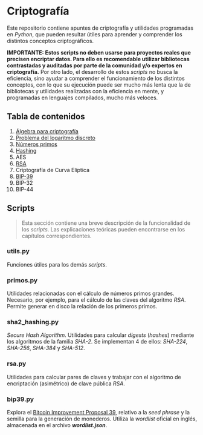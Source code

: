 # Criptografía

Este repositorio contiene apuntes de criptografía y utilidades programadas en *Python*, que pueden resultar útiles para aprender y comprender los distintos conceptos criptográficos.

**IMPORTANTE: Estos scripts no deben usarse para proyectos reales que precisen encriptar datos. Para ello es recomendable utilizar bibliotecas contrastadas y auditadas por parte de la comunidad y/o expertos en criptografía.** Por otro lado, el desarrollo de estos *scripts* no busca la eficiencia, sino ayudar a comprender el funcionamiento de los distintos conceptos, con lo que su ejecución puede ser mucho más lenta que la de bibliotecas y utilidades realizadas con la eficiencia en mente, y programadas en lenguajes compilados, mucho más veloces.

## Tabla de contenidos

1. [Álgebra para criptografía](capitulos/algebra.md)
1. [Problema del logaritmo discreto](capitulos/logaritmo-discreto.md)
1. [Números primos](capitulos/primos.md)
1. [Hashing](capitulos/hashing.md)
1. AES
1. [RSA](capitulos/rsa.md)
1. Criptografía de Curva Elíptica
1. [BIP-39](capitulos/bip39.md)
1. BIP-32
1. BIP-44

## Scripts

> Esta sección contiene una breve descripción de la funcionalidad de los *scripts*. Las explicaciones teóricas pueden encontrarse en los capítulos correspondientes.

### utils.py

Funciones útiles para los demás *scripts*.

### primos.py

Utilidades relacionadas con el cálculo de números primos grandes. Necesario, por ejemplo, para el cálculo de las claves del algoritmo *RSA*. Permite generar en disco la relación de los primeros primos.

### sha2_hashing.py

*Secure Hash Algorithm*. Utilidades para calcular *digests* (*hashes*) mediante los algoritmos de la familia *SHA-2*. Se implementan 4 de ellos: *SHA-224*, *SHA-256*, *SHA-384* y *SHA-512*.

### rsa.py

Utilidades para calcular pares de claves y trabajar con el algoritmo de encriptación (asimétrico) de clave pública *RSA*.

### bip39.py

Explora el [Bitcoin Improvement Proposal 39](https://github.com/bitcoin/bips/blob/master/bip-0039.mediawiki), relativo a la *seed phrase* y la semilla para la generación de monederos. Utiliza la *wordlist* oficial en inglés, almacenada en el archivo ***wordlist.json***.
